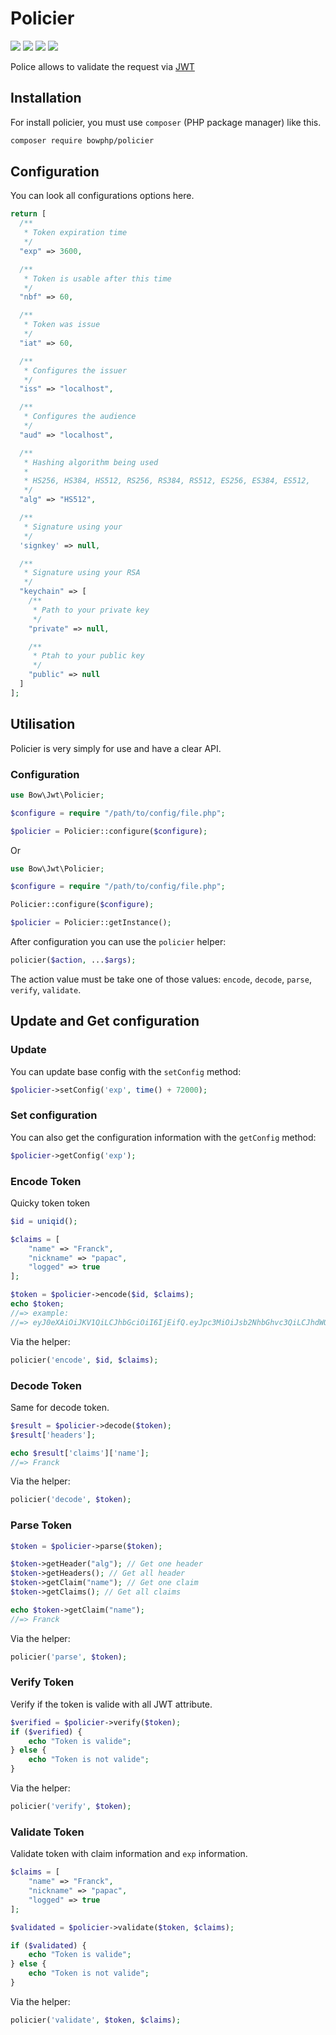 # Policier

<a href="https://bowphp.github.io/docs/policier" title="docs"><img src="https://img.shields.io/badge/docs-read%20docs-blue.svg?style=flat-square"/></a>
<a href="https://packagist.org/packages/bowphp/policier" title="version"><img src="https://img.shields.io/packagist/v/bowphp/policier.svg?style=flat-square"/></a>
<a href="https://github.com/bowphp/policier/blob/master/LICENSE" title="license"><img src="https://img.shields.io/github/license/mashape/apistatus.svg?style=flat-square"/></a>
<a href="https://travis-ci.org/bowphp/policier" title="Travis branch"><img src="https://img.shields.io/travis/bowphp/policier/master.svg?style=flat-square"/></a>

Police allows to validate the request via [JWT](https://jwt.io)

## Installation

For install policier, you must use `composer` (PHP package manager) like this. 

```bash
composer require bowphp/policier
```

## Configuration

You can look all configurations options here.

```php
return [
  /**
   * Token expiration time
   */
  "exp" => 3600,

  /**
   * Token is usable after this time
   */
  "nbf" => 60,

  /**
   * Token was issue
   */
  "iat" => 60,

  /**
   * Configures the issuer
   */
  "iss" => "localhost",

  /**
   * Configures the audience
   */
  "aud" => "localhost",

  /**
   * Hashing algorithm being used
   *
   * HS256, HS384, HS512, RS256, RS384, RS512, ES256, ES384, ES512,
   */
  "alg" => "HS512",

  /**
   * Signature using your
   */
  'signkey' => null,

  /**
   * Signature using your RSA
   */
  "keychain" => [
    /**
     * Path to your private key
     */
    "private" => null,

    /**
     * Ptah to your public key
     */
    "public" => null
  ]
];
```

## Utilisation

Policier is very simply for use and have a clear API.

### Configuration

```php
use Bow\Jwt\Policier;

$configure = require "/path/to/config/file.php";

$policier = Policier::configure($configure);
```

Or

```php
use Bow\Jwt\Policier;

$configure = require "/path/to/config/file.php";

Policier::configure($configure);

$policier = Policier::getInstance();
```

After configuration you can use the `policier` helper:

```php
policier($action, ...$args);
```

The action value must be take one of those values: `encode`, `decode`, `parse`, `verify`, `validate`.

## Update and Get configuration

### Update

You can update base config with the `setConfig` method:

```php
$policier->setConfig('exp', time() + 72000);
```

### Set configuration

You can also get the configuration information with the `getConfig` method:

```php
$policier->getConfig('exp');
``` 

### Encode Token

Quicky token token

```php
$id = uniqid();

$claims = [
	"name" => "Franck",
	"nickname" => "papac",
	"logged" => true
];

$token = $policier->encode($id, $claims);
echo $token;
//=> example:
//=> eyJ0eXAiOiJKV1QiLCJhbGciOiI6IjEifQ.eyJpc3MiOiJsb2NhbGhvc3QiLCJhdWQiOiJsb2NhbGhvc3QiLCJqdGkiOi.l7v0bS0rqnK1IeRGRBTFIH5s2TN9KtgD7BLivApq
```

Via the helper:

```php
policier('encode', $id, $claims);
```

### Decode Token

Same for decode token.

```php
$result = $policier->decode($token);
$result['headers'];

echo $result['claims']['name'];
//=> Franck
```

Via the helper:

```php
policier('decode', $token);
```

### Parse Token

```php
$token = $policier->parse($token);

$token->getHeader("alg"); // Get one header
$token->getHeaders(); // Get all header
$token->getClaim("name"); // Get one claim
$token->getClaims(); // Get all claims

echo $token->getClaim("name");
//=> Franck
```

Via the helper:

```php
policier('parse', $token);
```

### Verify Token

Verify if the token is valide with all JWT attribute.

```php
$verified = $policier->verify($token);
if ($verified) {
	echo "Token is valide";
} else {
	echo "Token is not valide";
}
```

Via the helper:

```php
policier('verify', $token);
```

### Validate Token

Validate token with claim information and `exp` information.

```php
$claims = [
	"name" => "Franck",
	"nickname" => "papac",
	"logged" => true
];

$validated = $policier->validate($token, $claims);

if ($validated) {
	echo "Token is valide";
} else {
	echo "Token is not valide";
}
```

Via the helper:

```php
policier('validate', $token, $claims);
```